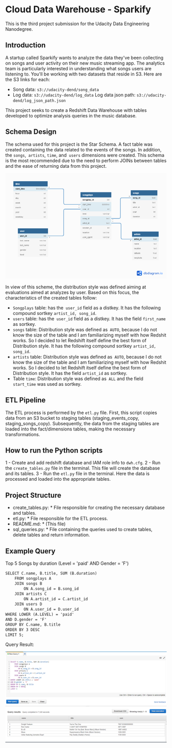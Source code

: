 # Cloud Data Warehouse - Sparkify


This is the third project submission for the Udacity Data Engineering Nanodegree.

## Introduction


A startup called Sparkify wants to analyze the data they've been collecting on songs and user activity on their new music streaming app. The analytics team is particularly interested in understanding what songs users are listening to. You'll be working with two datasets that reside in S3. Here are the S3 links for each:

- Song data: `s3://udacity-dend/song_data`
- Log data: `s3://udacity-dend/log_data`
Log data json path: `s3://udacity-dend/log_json_path.json`

This project seeks to create a Redshift Data Warehouse with tables developed to optimize analysis queries in the music database.

## Schema Design


The schema used for this project is the Star Schema. A fact table was created containing the data related to the events of the songs. In addition, the `songs`,` artists`, `time`, and` users` dimensions were created. This schema is the most recommended due to the need to perform JOINs between tables and the ease of returning data from this project.

![Schema Design](Schema_Design.png?Raw=true "Schema Design")

In view of this scheme, the distribution style was defined aiming at evaluations aimed at analyzes by user. Based on this focus, the characteristics of the created tables follow:
- `Songplays` table: has the` user_id` field as a distkey. It has the following compound sortkey `artist_id, song_id`.
- `users` table: has the` user_id` field as a distkey. It has the field `first_name` as sortkey.
- `songs` table: Distribution style was defined as` AUTO`, because I do not know the size of the table and I am familiarizing myself with how Redshit works. So I decided to let Redshift itself define the best form of Distribution style. It has the following compound sortkey `artist_id, song_id`.
- `artists` table: Distribution style was defined as` AUTO`, because I do not know the size of the table and I am familiarizing myself with how Redshit works. So I decided to let Redshift itself define the best form of Distribution style. It has the field `artist_id` as sortkey.
- Table `time`: Distribution style was defined as` ALL` and the field `start_time` was used as sortkey.
 


## ETL Pipeline


The ETL process is performed by the `etl.py` file. First, this script copies data from an S3 bucket to staging tables (staging_events_copy, staging_songs_copy). Subsequently, the data from the staging tables are loaded into the fact/dimensions tables, making the necessary transformations.


## How to run the Python scripts


1 - Create and add redshift database and IAM role info to `dwh.cfg`.
2 - Run the `create_tables.py` file in the terminal. This file will create the database and its tables.
3 - Run the `etl.py` file in the terminal. Here the data is processed and loaded into the appropriate tables.


## Project Structure


* create_tables.py: * File responsible for creating the necessary database and tables.
* etl.py: * File responsible for the ETL process.
* README.md: * (This file)
* sql_queries.py: * File containing the queries used to create tables, delete tables and return information.

## Example Query


Top 5 Songs by duration (Level = 'paid' AND Gender = 'F')


```
SELECT C.name, B.title, SUM (B.duration)
    FROM songplays A
    JOIN songs B
        ON A.song_id = B.song_id
    JOIN artists C
        ON A.artist_id = C.artist_id
    JOIN users D
        ON A.user_id = D.user_id
WHERE LOWER (A.LEVEL) = 'paid'
AND D.gender = 'F'
GROUP BY C.name, B.title
ORDER BY 3 DESC
LIMIT 5;
```


Query Result:

![Query Result](Query_Result.PNG?Raw=true "Query Result")